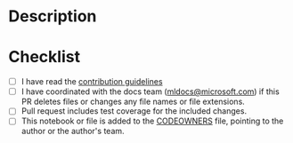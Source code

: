 # Description


# Checklist


- [ ] I have read the [contribution guidelines](https://github.com/Azure/azureml-examples/blob/main/CONTRIBUTING.md)
- [ ] I have coordinated with the docs team (mldocs@microsoft.com) if this PR deletes files or changes any file names or file extensions.
- [ ] Pull request includes test coverage for the included changes.
- [ ]  This notebook or file is added to the [CODEOWNERS](https://github.com/Azure/azureml-examples/blob/main/.github/CODEOWNERS) file, pointing to the author or the author's team.
